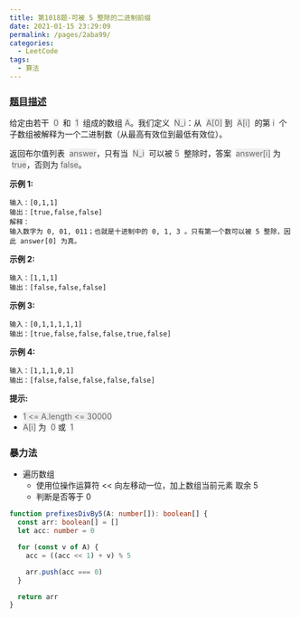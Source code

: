 ```yaml
---
title: 第1018题-可被 5 整除的二进制前缀
date: 2021-01-15 23:29:09
permalink: /pages/2aba99/
categories:
  - LeetCode
tags:
  - 算法
---
```


### [题目描述](https://leetcode-cn.com/problems/binary-prefix-divisible-by-5/)

给定由若干  <span style="background: #eee; color: #666;">0</span>  和  <span style="background: #eee; color: #666;">1</span>  组成的数组 <span style="background: #eee; color: #666;">A</span>。我们定义  <span style="background: #eee; color: #666;">N_i</span>：从  <span style="background: #eee; color: #666;">A[0]</span> 到  <span style="background: #eee; color: #666;">A[i]</span>  的第 <span style="background: #eee; color: #666;">i</span>  个子数组被解释为一个二进制数（从最高有效位到最低有效位）。

返回布尔值列表  <span style="background: #eee; color: #666;">answer</span>，只有当  <span style="background: #eee; color: #666;">N_i</span>  可以被 <span style="background: #eee; color: #666;">5</span>  整除时，答案  <span style="background: #eee; color: #666;">answer[i]</span> 为  <span style="background: #eee; color: #666;">true</span>，否则为 <span style="background: #eee; color: #666;">false</span>。

<!-- more -->

**示例 1:**

```
输入：[0,1,1]
输出：[true,false,false]
解释：
输入数字为 0, 01, 011；也就是十进制中的 0, 1, 3 。只有第一个数可以被 5 整除，因此 answer[0] 为真。
```

**示例 2:**

```
输入：[1,1,1]
输出：[false,false,false]
```

**示例 3:**

```
输入：[0,1,1,1,1,1]
输出：[true,false,false,false,true,false]
```

**示例 4:**

```
输入：[1,1,1,0,1]
输出：[false,false,false,false,false]
```

**提示:**

- <span style="background: #eee; color: #666;">1 <= A.length <= 30000</span>
- <span style="background: #eee; color: #666;">A[i]</span> 为  <span style="background: #eee; color: #666;">0</span> 或  <span style="background: #eee; color: #666;">1</span>

### 暴力法

- 遍历数组
  - 使用位操作运算符 << 向左移动一位，加上数组当前元素 取余 5
  - 判断是否等于 0

```TypeScript
function prefixesDivBy5(A: number[]): boolean[] {
  const arr: boolean[] = []
  let acc: number = 0

  for (const v of A) {
    acc = ((acc << 1) + v) % 5

    arr.push(acc === 0)
  }

  return arr
}
```
